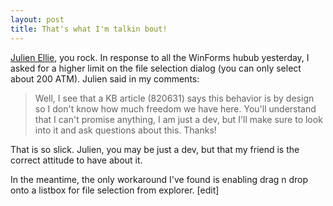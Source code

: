 ```yaml
---
layout: post
title: That's what I'm talkin bout!
---
```

<p><a href="http://www.3deurope.com/Blog/default.aspx" target="_blank">Julien 
Ellie</a>, you rock. In response to all the WinForms hubub yesterday, I asked 
for a higher limit on the file selection dialog (you can only select about 200 
ATM). Julien said in my comments:</p>
<blockquote dir="ltr" style="MARGIN-RIGHT: 0px">
  <p>Well, I see that a KB article (820631) says this behavior is by design so I 
  don't know how much freedom we have here. You'll understand that I can't 
  promise anything, I am just a dev, but I'll make sure to look into it and ask 
  questions about this. Thanks!</p></blockquote>
<p dir="ltr">That is so slick. Julien, you may be just a dev, but that my friend 
is the correct attitude to have about it. </p>
<p dir="ltr">In the meantime, the only workaround I've found is enabling drag n 
drop onto a listbox for file selection from explorer. [edit]</p>